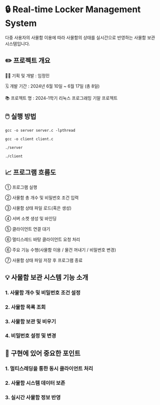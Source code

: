 # 🔒 Real-time Locker Management System

다중 사용자의 사물함 이용에 따라 사물함의 상태를 실시간으로 반영하는 사물함 보관 시스템입니다.


## ✏️ 프로젝트 개요

👩‍💻 기획 및 개발 : 임정민

🗓 개발 기간 : 2024년 6월 10일 ~ 6월 17일 (총 8일)

📚 프로젝트 명 : 2024-1학기 리눅스 프로그래밍 기말 프로젝트



## 🖱️ 실행 방법

```gcc -o server server.c -lpthread```


```gcc -o client client.c```


```./server```


```./client```



## 📈 프로그램 흐름도

① 프로그램 실행

② 사물함 총 개수 및 비밀번호 조건 입력

③ 사물함 상태 파일 로드(혹은 생성)

④ 서버 소켓 생성 및 바인딩

⑤ 클라이언트 연결 대기

⑥ 멀티스레드 바탕 클라이언트 요청 처리

⑥ 주요 기능 수행(사물함 이용 / 물건 꺼내기 / 비밀번호 변경)

⑦ 사물함 상태 파일 저장 후 프로그램 종료



## 💡 사물함 보관 시스템 기능 소개

### 1. 사물함 개수 및 비밀번호 조건 설정

### 2. 사물함 목록 조회

### 3. 사물함 보관 및 비우기

### 4. 비밀번호 설정 및 변경



## 🚨 구현에 있어 중요한 포인트

### 1. 멀티스레딩을 통한 동시 클라이언트 처리

### 2. 사물함 시스템 데이터 보존

### 3. 실시간 사물함 정보 반영




